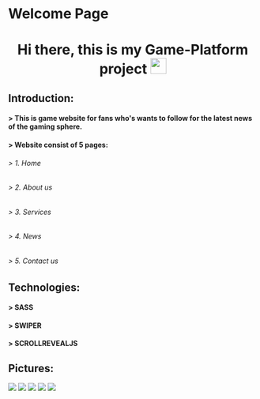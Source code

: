 # Welcome Page

<h1 align="center">Hi there, this is my Game-Platform project
<img src="https://github.com/blackcater/blackcater/raw/main/images/Hi.gif" height="32"/></h1>

## Introduction:

#### > This is game website for fans who's wants to follow for the latest news of the gaming sphere.

#### > Website consist of 5 pages:

###### > 1. Home

###### > 2. About us

###### > 3. Services

###### > 4. News

###### > 5. Contact us

## Technologies:

#### > SASS

#### > SWIPER

#### > SCROLLREVEALJS

## Pictures:

<img src="./src/img/Home.jpg" >

<img src="./src/img/About us.jpg" >

<img src="./src/img/Services.jpg" >

<img src="./src/img/News.jpg" >

<img src="./src/img/Contact us.jpg" >
